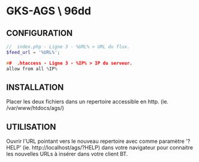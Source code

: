 GKS-AGS \ 96dd
=======

CONFIGURATION
-------------------------

``` php
//  index.php - Ligne 3 - %URL% > URL du flux.
$feed_url = '%URL%';
```

``` c
##  .htaccess - Ligne 3 - %IP% > IP du serveur.
allow from all %IP%
```

INSTALLATION
-------------------------

Placer les deux fichiers dans un repertoire accessible en http. (ie. /var/www/htdocs/ags/)

UTILISATION
-------------------------

Ouvrir l'URL pointant vers le nouveau repertoire avec comme paramètre '?HELP' (ie. http://localhost/ags/?HELP) dans votre navigateur pour connaitre les nouvelles URLs à insérer dans votre client BT.
